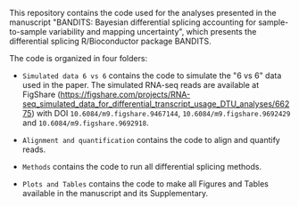 This repository contains the code used for the analyses presented in the manuscript "BANDITS: Bayesian differential splicing accounting for sample-to-sample variability and mapping uncertainty", which presents the differential splicing R/Bioconductor package BANDITS.

The code is organized in four folders:

- `Simulated data 6 vs 6` contains the code to simulate the "6 vs 6" data used in the paper.
The simulated RNA-seq reads are available at FigShare (https://figshare.com/projects/RNA-seq_simulated_data_for_differential_transcript_usage_DTU_analyses/66275) with DOI `10.6084/m9.figshare.9467144`, `10.6084/m9.figshare.9692429` and `10.6084/m9.figshare.9692918`.

- `Alignment and quantification` contains the code to align and quantify reads.

- `Methods` contains the code to run all differential splicing methods.

- `Plots and Tables` contains the code to make all Figures and Tables available in the manuscript and its Supplementary. 

